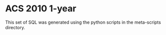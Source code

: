 ACS 2010 1-year
===============

This set of SQL was generated using the python scripts in the meta-scripts
directory.